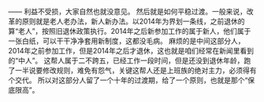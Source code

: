 ——
利益不受损，大家自然也就没意见。
然后就是如何平稳过渡。一般来说，改革的原则就是老人老办法，新人新办法。以2014年为界划一条线，之前退休的算“老人”，按照旧退休政策执行。2014年之后新参加工作的属于新人，他们属于一张白纸，可以干干净净套用新制度，这都没毛病。
麻烦的是中间这部分人，2014年之前参加工作，但是2014年之后才退休，这也就是咱们经常在新闻里看到的“中人”。
这帮人属于二不跨五，已经工作一段时间，但是还没到退休年龄，跑了一半说要修改规则，难免有怨气，关键这帮人还是上班族的绝对主力，必须得有个交代。
所以对这部分人留了一个十年的过渡期，给了一个原则，也就是那个“保底限高”。